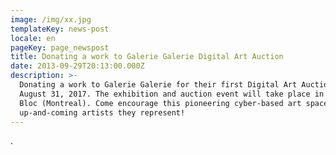 ```yaml
---
image: /img/xx.jpg
templateKey: news-post
locale: en
pageKey: page_newspost
title: Donating a work to Galerie Galerie Digital Art Auction
date: 2013-09-29T20:13:00.000Z
description: >-
  Donating a work to Galerie Galerie for their first Digital Art Auction on
  August 31, 2017. The exhibition and auction event will take place in Eastern
  Bloc (Montreal). Come encourage this pioneering cyber-based art space and the
  up-and-coming artists they represent!
---
```

.
